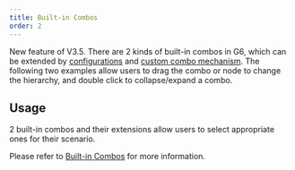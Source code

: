 ```yaml
---
title: Built-in Combos
order: 2
---
```


New feature of V3.5. There are 2 kinds of built-in combos in G6, which can be extended by [configurations](/en/docs/manual/middle/elements/combos/default-combo#common-property) and [custom combo mechanism](/en/docs/manual/middle/elements/combos/custom-combo). The following two examples allow users to drag the combo or node to change the hierarchy, and double click to collapse/expand a combo.

## Usage

2 built-in combos and their extensions allow users to select appropriate ones for their scenario.

Please refer to [Built-in Combos](/en/docs/manual/middle/elements/combos/built-in/circle) for more information.
